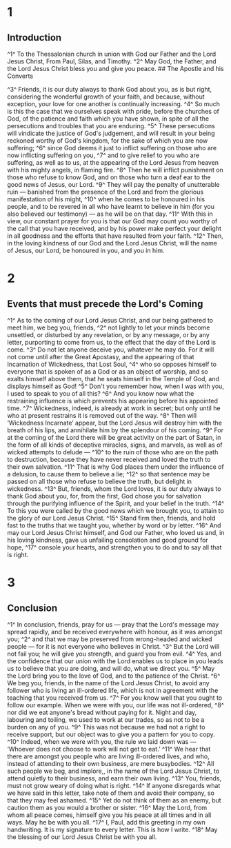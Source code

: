 # 1 
## Introduction
^1^ To the Thessalonian church in union with God our Father and the Lord Jesus Christ, From Paul, Silas, and Timothy. ^2^ May God, the Father, and the Lord Jesus Christ bless you and give you peace. ## 
The Apostle and his Converts 

^3^ Friends, it is our duty always to thank God about you, as is but right, considering the wonderful growth of your faith, and because, without exception, your love for one another is continually increasing. ^4^ So much is this the case that we ourselves speak with pride, before the churches of God, of the patience and faith which you have shown, in spite of all the persecutions and troubles that you are enduring. ^5^ These persecutions will vindicate the justice of God's judgement, and will result in your being reckoned worthy of God's kingdom, for the sake of which you are now suffering; ^6^ since God deems it just to inflict suffering on those who are now inflicting suffering on you, ^7^ and to give relief to you who are suffering, as well as to us, at the appearing of the Lord Jesus from heaven with his mighty angels, in flaming fire. ^8^ Then he will inflict punishment on those who refuse to know God, and on those who turn a deaf ear to the good news of Jesus, our Lord. ^9^ They will pay the penalty of unutterable ruin — banished from the presence of the Lord and from the glorious manifestation of his might, ^10^ when he comes to be honoured in his people, and to be revered in all who have learnt to believe in him (for you also believed our testimony) — as he will be on that day. ^11^ With this in view, our constant prayer for you is that our God may count you worthy of the call that you have received, and by his power make perfect your delight in all goodness and the efforts that have resulted from your faith. ^12^ Then, in the loving kindness of our God and the Lord Jesus Christ, will the name of Jesus, our Lord, be honoured in you, and you in him. 

# 2 
## Events that must precede the Lord's Coming
^1^ As to the coming of our Lord Jesus Christ, and our being gathered to meet him, we beg you, friends, ^2^ not lightly to let your minds become unsettled, or disturbed by any revelation, or by any message, or by any letter, purporting to come from us, to the effect that the day of the Lord is come. ^3^ Do not let anyone deceive you, whatever he may do. For it will not come until after the Great Apostasy, and the appearing of that Incarnation of Wickedness, that Lost Soul, ^4^ who so opposes himself to everyone that is spoken of as a God or as an object of worship, and so exalts himself above them, that he seats himself in the Temple of God, and displays himself as God! ^5^ Don't you remember how, when I was with you, I used to speak to you of all this? ^6^ And you know now what the restraining influence is which prevents his appearing before his appointed time. ^7^ Wickedness, indeed, is already at work in secret; but only until he who at present restrains it is removed out of the way. ^8^ Then will ‘Wickedness Incarnate’ appear, but the Lord Jesus will destroy him with the breath of his lips, and annihilate him by the splendour of his coming. ^9^ For at the coming of the Lord there will be great activity on the part of Satan, in the form of all kinds of deceptive miracles, signs, and marvels, as well as of wicked attempts to delude — ^10^ to the ruin of those who are on the path to destruction, because they have never received and loved the truth to their own salvation. ^11^ That is why God places them under the influence of a delusion, to cause them to believe a lie; ^12^ so that sentence may be passed on all those who refuse to believe the truth, but delight in wickedness. ^13^ But, friends, whom the Lord loves, it is our duty always to thank God about you, for, from the first, God chose you for salvation through the purifying influence of the Spirit, and your belief in the truth. ^14^ To this you were called by the good news which we brought you, to attain to the glory of our Lord Jesus Christ. ^15^ Stand firm then, friends, and hold fast to the truths that we taught you, whether by word or by letter. ^16^ And may our Lord Jesus Christ himself, and God our Father, who loved us and, in his loving kindness, gave us unfailing consolation and good ground for hope, ^17^ console your hearts, and strengthen you to do and to say all that is right. 

# 3 
## Conclusion
^1^ In conclusion, friends, pray for us — pray that the Lord's message may spread rapidly, and be received everywhere with honour, as it was amongst you; ^2^ and that we may be preserved from wrong-headed and wicked people — for it is not everyone who believes in Christ. ^3^ But the Lord will not fail you; he will give you strength, and guard you from evil. ^4^ Yes, and the confidence that our union with the Lord enables us to place in you leads us to believe that you are doing, and will do, what we direct you. ^5^ May the Lord bring you to the love of God, and to the patience of the Christ. ^6^ We beg you, friends, in the name of the Lord Jesus Christ, to avoid any follower who is living an ill-ordered life, which is not in agreement with the teaching that you received from us. ^7^ For you know well that you ought to follow our example. When we were with you, our life was not ill-ordered, ^8^ nor did we eat anyone's bread without paying for it. Night and day, labouring and toiling, we used to work at our trades, so as not to be a burden on any of you. ^9^ This was not because we had not a right to receive support, but our object was to give you a pattern for you to copy. ^10^ Indeed, when we were with you, the rule we laid down was — ‘Whoever does not choose to work will not get to eat.’ ^11^ We hear that there are amongst you people who are living ill-ordered lives, and who, instead of attending to their own business, are mere busybodies. ^12^ All such people we beg, and implore,, in the name of the Lord Jesus Christ, to attend quietly to their business, and earn their own living. ^13^ You, friends, must not grow weary of doing what is right. ^14^ If anyone disregards what we have said in this letter, take note of them and avoid their company, so that they may feel ashamed. ^15^ Yet do not think of them as an enemy, but caution them as you would a brother or sister. ^16^ May the Lord, from whom all peace comes, himself give you his peace at all times and in all ways. May he be with you all. ^17^ I, Paul, add this greeting in my own handwriting. It is my signature to every letter. This is how I write. ^18^ May the blessing of our Lord Jesus Christ be with you all. 